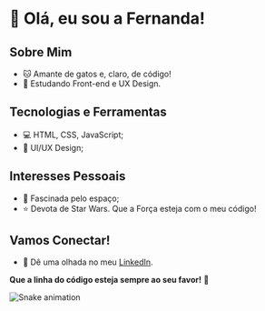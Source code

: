 # 👋 Olá, eu sou a Fernanda!

## Sobre Mim
- 🐱 Amante de gatos e, claro, de código!
- 🚀 Estudando Front-end e UX Design.

## Tecnologias e Ferramentas
- 💻 HTML, CSS, JavaScript;
- 🎨 UI/UX Design;
  
## Interesses Pessoais
- 🌌 Fascinada pelo espaço;
- ⭐️ Devota de Star Wars. Que a Força esteja com o meu código!


## Vamos Conectar!
- 💼 Dê uma olhada no meu [LinkedIn]([www.linkedin.com/in/fernanda-avila-batista/).


**Que a linha do código esteja sempre ao seu favor!** 🚀

![Snake animation](https://github.com/fernanda-avila/fernanda-avila/blob/output/github-contribution-grid-snake.svg)
